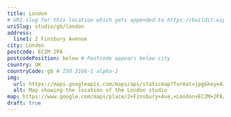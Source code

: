 ```yaml
---
title: London
# URI slug for this location which gets appended to https://buildit.wiprodigital.com/ns/
uriSlug: studio/gb/london
address:
  line1: 2 Finsbury Avenue
city: London
postcode: EC2M 2PA
postcodePosition: below # Postcode appears below city
country: UK
countryCode: gb # ISO 3166-1 alpha-2
img: 
  url: https://maps.googleapis.com/maps/api/staticmap?format=jpg&key=AIzaSyAa-P3u_B9zTs_DJ_dXRK5og7r3_n7vlT0&maptype=roadmap&scale=2&size=425x300&markers=51.51993868691731,-0.08485094876959921&zoom=17
  alt: Map showing the location of the London studio
map: https://www.google.com/maps/place/2+Finsbury+Ave,+London+EC2M+2PA/@51.5201019,-0.0871868,17z/data=!3m1!4b1!4m5!3m4!1s0x48761cadd0fdb387:0xa8fcbacd368e31b6!8m2!3d51.5201019!4d-0.0849981
draft: true
---
```

